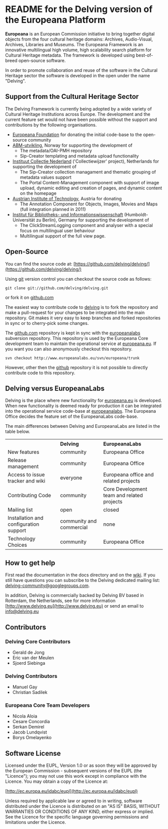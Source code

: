 # README for the Delving version of the Europeana Platform #

**Europeana** is an European Commission initiative to bring together digital objects from the four cultural heritage domains: Archives, Audio-Visual, Archives, Libraries and Museums. The Europeana Framework is an innovative multilingual high volume, high scalability search platform for Cultural Heritage metadata. The framework is developed using best-of-breed open-source software.

In order to promote collaboration and reuse of the software in the Cultural Heritage sector the software is developed in the open under the name "Delving".

## Support from the Cultural Heritage Sector ##

The Delving Framework is currently being adopted by a wide variety of Cultural Heritage Institutions across Europe. The development and the current feature set would not have been possible without the support and contributions by the following organisations.

* [Europeana Foundation](http://www.europeana.eu) for donating the initial code-base to the open-source community
* [ABM-utvikling](http://www.abm-utvikling.no/), Norway for supporting the development of
	* The metadata/OAI-PMH repository
	* Sip-Creator templating and metadata upload functionality
* [Instituut Collectie Nederland](http://www.icn.nl/) ('Collectiewijzer' project), Netherlands for supporting the development of
	* The Sip-Creator collection managament and thematic grouping of metadata values support
	* The Portal Content-Management component with support of image upload, dynamic editing and creation of pages, and dynamic content on the homepage
* [Austrian Institute of Technology](http://www.ait.ac.at/), Austria for donating
	* The Annotation Component for Objects, Images, Movies and Maps (full integration planned in 2011)
* [Institut für Bibliotheks- und Informationswissenschaft](http://www.ibi.hu-berlin.de/) (Humboldt-Universität zu Berlin), Germany for supporting the development of
	* The ClickStreamLogging component and analyser with a special focus on multilingual user behaviour
	* Multilingual support of the full view page.


## Open-Source ##

You can find the source code at: [https://github.com/delving/delving/](https://github.com/delving/delving/)

Using [git] version control you can checkout the source code as follows:

	git clone git://github.com/delving/delving.git

or fork it on [github.com][delving]

The easiest way to contribute code to [delving] is to fork the repository and make a pull-request for your changes to be integrated into the main repository. Git makes it very easy to keep  branches and forked repositories in sync or to cherry-pick some changes.

The [github.com][github] repository is kept in sync with the [europeanalabs] subversion repository. This repository is used by the Europeana Core development team to maintain the operational service at [europeana.eu]. If you want you can also anonymously checkout this repository.

	svn checkout http://www.europeanalabs.eu/svn/europeana/trunk

However, other then the [github] repository it is not possible to directly contribute code to this repository.

## Delving versus EuropeanaLabs ##

Delving is the place where new functionality for [europeana.eu] is developed. When new functionality is deemed ready for production it can be integrated into the operational service code-base at [europeanalabs]. The Europeana Office decides the feature set of the EuropeanaLabs code-base.

The main differences between Delving and EuropeanaLabs are listed in the table below.

<table>
    <tr>
	    <th></th>
        <th align="left">Delving</th>
		<th align="left">EuropeanaLabs</th>
    </tr>
    <tr>
		<td>New features</td>
		<td>community</td>
		<td>Europeana Office</td>
	</tr>
    <tr>
		<td>Release management</td>
		<td>community</td>
		<td>Europeana Office</td>
	</tr>
	<tr>
		<td>Access to issue tracker and wiki</td>
		<td>everyone</td>
		<td>Europeana office and related projects</td>
	</tr>
	<tr>
		<td>Contributing Code</td>
		<td>community</td>
		<td>Core Development team and related projects</td>
	</tr>
	<tr>
		<td>Mailing list</td>
		<td>open</td>
		<td>closed</td>
	</tr>
	<tr>
		<td>Installation and configuration support</td>
		<td>community and commercial</td>
		<td>none</td>
	</tr>
	<tr>
		<td>Technology Choices</td>
		<td>community</td>
		<td>Europeana Office</td>
	</tr>
</table>

## How to get help ##

First read the documentation in the docs directory and on the [wiki](https://github.com/delving/delving/wikis). If you still have questions you can subscribe to the Delving dedicated mailing list: [delving-community@googlegroups.com][delving-mailinglist].

In addition, Delving is commercially backed by Delving BV based in Rotterdam, the Netherlands, see for more information [http://www.delving.eu](http://www.delving.eu) or send an email to  info@delving.eu

## Contributors ##

### Delving Core Contributors ###

* Gerald de Jong
* Eric van der Meulen
* Sjoerd Siebinga

### Delving Contributors ###

* Manuel Gay
* Christian Sadilek

### Europeana Core Team Developers ###

* Nicola Aloia
* Cesare Concordia
* Serkan Demirel
* Jacob Lundqvist
* Borys Omelayenko

## Software License ##

Licensed under the EUPL, Version 1.0 or as soon they
will be approved by the European Commission - subsequent
versions of the EUPL (the "Licence");
you may not use this work except in compliance with the
Licence.
You may obtain a copy of the Licence at:

[http://ec.europa.eu/idabc/eupl](http://ec.europa.eu/idabc/eupl)

Unless required by applicable law or agreed to in
writing, software distributed under the Licence is
distributed on an "AS IS" BASIS,
WITHOUT WARRANTIES OR CONDITIONS OF ANY KIND, either
express or implied.
See the Licence for the specific language governing
permissions and limitations under the Licence.

[http://ec.europa.eu/idabc/eupl]: http://ec.europa.eu/idabc/eupl "EUPL license"
[delving]: https://github.com/delving/delving "delving github repository"
[github]: http://www.github.com "github.com"
[europeanalabs-svn]: http://www.europeanalabs.eu/svn/europeana/trunk "europeana labs SVN repository"
[europeanalabs]: http://www.europeanalabs.eu "europeanaLabs.eu"
[git]: http://git-scm.com/ "Git"
[europeana.eu]: http://www.europeana.eu "europeana home"
[delving-mailinglist]: http://groups.google.com/group/delving-community "delving mailing list"
